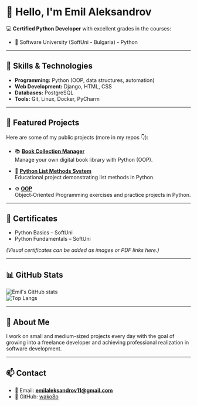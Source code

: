 # 👋 Hello, I'm Emil Aleksandrov

💻 **Certified Python Developer** with excellent grades in the courses:  

- 🐍 Software University (SoftUni - Bulgaria) - Python

---

## 🔧 Skills & Technologies
- **Programming:** Python (OOP, data structures, automation)  
- **Web Development:** Django, HTML, CSS  
- **Databases:** PostgreSQL  
- **Tools:** Git, Linux, Docker, PyCharm  

---

## 🚀 Featured Projects
Here are some of my public projects (more in my repos 👇):

- 📚 [**Book Collection Manager**](https://github.com/wako8o/Book-Collection-Manager)  
  Manage your own digital book library with Python (OOP).  

- 🐍 [**Python List Methods System**](https://github.com/wako8o/Python-List-Methods-System)  
  Educational project demonstrating list methods in Python.  

- ⚙️ [**OOP**](https://github.com/wako8o/OOP)  
  Object-Oriented Programming exercises and practice projects in Python.  


---

## 📜 Certificates
- Python Basics – SoftUni  
- Python Fundamentals – SoftUni  

*(Visual certificates can be added as images or PDF links here.)*

---

## 📊 GitHub Stats
![Emil's GitHub stats](https://github-readme-stats.vercel.app/api?username=wako8o&show_icons=true&theme=radical)  
![Top Langs](https://github-readme-stats.vercel.app/api/top-langs/?username=wako8o&layout=compact&theme=radical)

---

## 🧪 About Me
I work on small and medium-sized projects every day with the goal of growing into a freelance developer and achieving professional realization in software development.  

---

## 📫 Contact
- 📧 Email: **emilaleksandrov11@gmail.com**  
- 🐙 GitHub: [wako8o](https://github.com/wako8o)  
